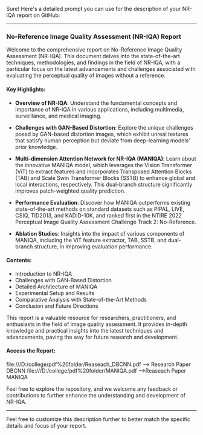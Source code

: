 Sure! Here's a detailed prompt you can use for the description of your NR-IQA report on GitHub:

---

### No-Reference Image Quality Assessment (NR-IQA) Report

Welcome to the comprehensive report on No-Reference Image Quality Assessment (NR-IQA). This document delves into the state-of-the-art techniques, methodologies, and findings in the field of NR-IQA, with a particular focus on the latest advancements and challenges associated with evaluating the perceptual quality of images without a reference.

#### Key Highlights:

- **Overview of NR-IQA**:
  Understand the fundamental concepts and importance of NR-IQA in various applications, including multimedia, surveillance, and medical imaging.

- **Challenges with GAN-Based Distortion**:
  Explore the unique challenges posed by GAN-based distortion images, which exhibit unreal textures that satisfy human perception but deviate from deep-learning models' prior knowledge.

- **Multi-dimension Attention Network for NR-IQA (MANIQA)**:
  Learn about the innovative MANIQA model, which leverages the Vision Transformer (ViT) to extract features and incorporates Transposed Attention Blocks (TAB) and Scale Swin Transformer Blocks (SSTB) to enhance global and local interactions, respectively. This dual-branch structure significantly improves patch-weighted quality prediction.

- **Performance Evaluation**:
  Discover how MANIQA outperforms existing state-of-the-art methods on standard datasets such as PIPAL, LIVE, CSIQ, TID2013, and KADID-10K, and ranked first in the NTIRE 2022 Perceptual Image Quality Assessment Challenge Track 2: No-Reference.

- **Ablation Studies**:
  Insights into the impact of various components of MANIQA, including the ViT feature extractor, TAB, SSTB, and dual-branch structure, in improving evaluation performance.

#### Contents:

- Introduction to NR-IQA
- Challenges with GAN-Based Distortion
- Detailed Architecture of MANIQA
- Experimental Setup and Results
- Comparative Analysis with State-of-the-Art Methods
- Conclusion and Future Directions

This report is a valuable resource for researchers, practitioners, and enthusiasts in the field of image quality assessment. It provides in-depth knowledge and practical insights into the latest techniques and advancements, paving the way for future research and development.

#### Access the Report:
file:///D:/college/pdf%20folder/Reaseach_DBCNN.pdf --> Research Paper DBCNN
file:///D:/college/pdf%20folder/MANIQA.pdf -->Reaseach Paper MANIQA

Feel free to explore the repository, and we welcome any feedback or contributions to further enhance the understanding and development of NR-IQA.

---

Feel free to customize this description further to better match the specific details and focus of your report.
